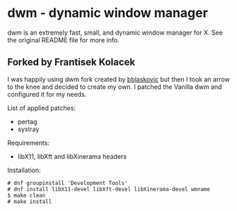 # dwm - dynamic window manager

dwm is an extremely fast, small, and dynamic window manager for X. See the original README file for more info.

## Forked by Frantisek Kolacek

I was happily using dwm fork created by [bblaskovic](https://github.com/blaskovic/dwm) but then I took an arrow to the knee and decided to create my own. I patched the Vanilla dwm and configured it for my needs.

List of applied patches:
- pertag
- systray

Requirements:
- libX11, libXft and libXinerama headers

Installation:
```
# dnf groupinstall 'Development Tools'
# dnf install libX11-devel libXft-devel libXinerama-devel wmname
$ make clean
# make install
```

